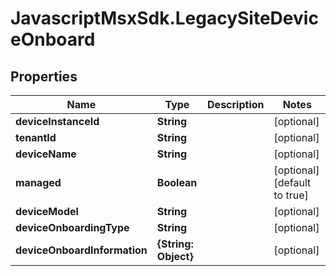 # JavascriptMsxSdk.LegacySiteDeviceOnboard

## Properties

Name | Type | Description | Notes
------------ | ------------- | ------------- | -------------
**deviceInstanceId** | **String** |  | [optional] 
**tenantId** | **String** |  | [optional] 
**deviceName** | **String** |  | [optional] 
**managed** | **Boolean** |  | [optional] [default to true]
**deviceModel** | **String** |  | [optional] 
**deviceOnboardingType** | **String** |  | [optional] 
**deviceOnboardInformation** | **{String: Object}** |  | [optional] 


